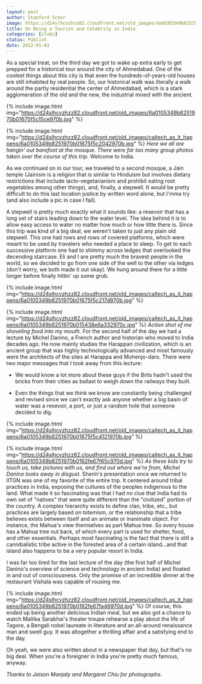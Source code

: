 ```yaml
---
layout: post
author: Stanford Schor
image: https://d24slhcvzhzz82.cloudfront.net/old_images/6a0105349b8251970b015438e693bc970c.jpg
title: On Being a Tourist and Celebrity in India 
categories: [clubs]
status: Publish
date: 2012-01-01
---
```


As a special treat, on the third day we got to wake up extra early to get prepped for a historical tour around the city of Ahmedabad. One of the coolest things about this city is that even the hundreds-of-years-old houses are still inhabited by real people. So, our historical walk was literally a walk around the partly residential the center of Ahmedabad, which is a stark agglomeration of the old and the new, the industrial mixed with the ancient.


{% include image.html img="https://d24slhcvzhzz82.cloudfront.net/old_images/6a0105349b8251970b01675f5c15ce970b.jpg" %}

{% include image.html img="https://d24slhcvzhzz82.cloudfront.net/old_images/caltech_as_it_happens/6a0105349b8251970b01675f5c2042970b.jpg" %}
*Here we all are hangin' out barefoot at the mosque. There were far too many group photos taken over the course of this trip.*
Welcome to India.

 As we continued on in our tour, we traveled to a second mosque, a Jain temple (Jainism is a religion that is similar to Hinduism but involves dietary restrictions that include lacto-vegetarianism and prohibit eating root vegetables among other things), and, finally, a stepwell. It would be pretty difficult to do this last location justice by written word alone, but I'mma try (and also include a pic in case I fail).

 A stepwell is pretty much exactly what it sounds like: a resevoir that has a long set of stairs leading down to the water level. The idea behind it is to allow easy access to water no matter how much or how little there is. Since this trip was kind of a big deal, we weren't taken to just any plain old stepwell. This one had rows and rows of covered platforms, which were meant to be used by travelers who needed a place to sleep. To get to each successive platform one had to shimmy across ledges that overlooked the decending staircase. Eli and I are pretty much the bravest people in the world, so we decided to go from one side of the well to the other via ledges (don't worry, we both made it out okay). We hung around there for a little longer before finally hittin' up some grub.


{% include image.html img="https://d24slhcvzhzz82.cloudfront.net/old_images/caltech_as_it_happens/6a0105349b8251970b01675f5c217d970b.jpg" %}

{% include image.html img="https://d24slhcvzhzz82.cloudfront.net/old_images/caltech_as_it_happens/6a0105349b8251970b015438e6a332970c.jpg" %}
*Action shot of me shoveling food into my mouth.*
 For the second half of the day we had a lecture by Michel Danino, a French author and historian who moved to India decades ago. He now mainly studies the Harappan civilization, which is an ancient group that was highly technologically advanced and most famously were the architects of the sites at Harappa and Mohenjo-daro. There were two major messages that I took away from this lecture:

- We would know a lot more about these guys if the Brits hadn't used the bricks from their cities as ballast to weigh down the railways they built.

- Even the things that we think we know are constantly being challenged and revised since we can't exactly ask anyone whether a big basin of water was a resevoir, a port, or just a random hole that someone decided to dig.


{% include image.html img="https://d24slhcvzhzz82.cloudfront.net/old_images/caltech_as_it_happens/6a0105349b8251970b01675f5c4121970b.jpg" %}

{% include image.html img="https://d24slhcvzhzz82.cloudfront.net/old_images/caltech_as_it_happens/6a0105349b8251970b0162fe67f65c970d.jpg" %}
 *As these kids try to touch us, take pictures with us, and find out where we're from, Michel Danino looks away in disgust.*
 Sherin's presentation once we returned to IITGN was one of my favorite of the entire trip. It centered around tribal practices in India, exposing the cultures of the peoples indigenous to the land. What made it so fascinating was that I had no clue that India had its own set of "natives" that were quite different than the "civilized" portion of the country. A complex hierarchy exists to define clan, tribe, etc., but practices are largely based on totemism, or the relationship that a tribe believes exists between itself and an animate or inanimate object. For instance, the Mahua's view themselves as part Mahua tree. So every house has a Mahua tree out back, of which every part is used for shelter, food, and other essentials. Perhaps most fascinating is the fact that there is still a cannibalistic tribe active in the forested area of a certain island...and that island also happens to be a very popular resort in India.

 I was far too tired for the last lecture of the day (the first half of Michel Danino's overview of science and technology in ancient India) and floated in and out of consciousness. Only the promise of an incredible dinner at the restaurant Vishala was capable of rousing me.


{% include image.html img="https://d24slhcvzhzz82.cloudfront.net/old_images/caltech_as_it_happens/6a0105349b8251970b0162fe67fa46970d.jpg" %}
 Of course, this ended up being another delicious Indian meal, but we also got a chance to watch Mallika Sarabhai's theater troupe rehearse a play about the life of Tagore, a Bengali nobel laureate in literature and an all-around renaissance man and swell guy. It was altogether a thrilling affair and a satisfying end to the day.

 Oh yeah, we were also written about in a newspaper that day, but that's no big deal. When you're a foreigner in India you're pretty much famous, anyway.

 *Thanks to Jaison Manjaly and Margaret Chiu for photographs.*
